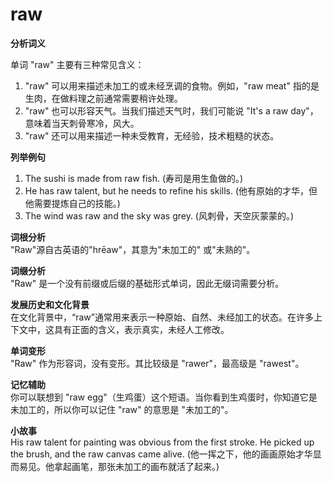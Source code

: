 # raw

**分析词义**

  

单词 "raw" 主要有三种常见含义：

  

1.  "raw" 可以用来描述未加工的或未经烹调的食物。例如，"raw meat" 指的是生肉，在做料理之前通常需要稍许处理。
2.  "raw" 也可以形容天气。当我们描述天气时，我们可能说 "It's a raw day"，意味着当天刺骨寒冷，风大。
3.  "raw" 还可以用来描述一种未受教育，无经验，技术粗糙的状态。

  

**列举例句**

  

1.  The sushi is made from raw fish. (寿司是用生鱼做的。)
2.  He has raw talent, but he needs to refine his skills. (他有原始的才华，但他需要提炼自己的技能。)
3.  The wind was raw and the sky was grey. (风刺骨，天空灰蒙蒙的。)

  

**词根分析**  
"Raw"源自古英语的"hrēaw"，其意为"未加工的" 或"未熟的"。

  

**词缀分析**  
"Raw" 是一个没有前缀或后缀的基础形式单词，因此无缀词需要分析。

  

**发展历史和文化背景**  
在文化背景中，“raw”通常用来表示一种原始、自然、未经加工的状态。在许多上下文中，这具有正面的含义，表示真实，未经人工修改。

  

**单词变形**  
"Raw" 作为形容词，没有变形。其比较级是 "rawer"，最高级是 "rawest"。

  

**记忆辅助**  
你可以联想到 "raw egg"（生鸡蛋）这个短语。当你看到生鸡蛋时，你知道它是未加工的，所以你可以记住 "raw" 的意思是 "未加工的"。

  

**小故事**  
His raw talent for painting was obvious from the first stroke. He picked up the brush, and the raw canvas came alive. (他一挥之下，他的画画原始才华显而易见。他拿起画笔，那张未加工的画布就活了起来。)

